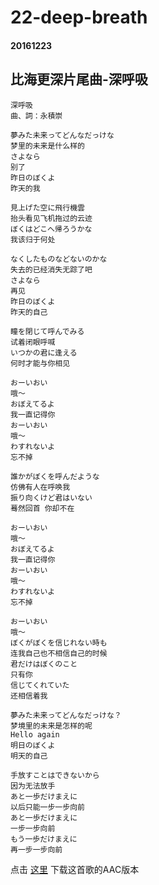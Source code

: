 22-deep-breath
==========
#### 20161223
## 比海更深片尾曲-深呼吸

    深呼吸
    曲、詞：永積崇
    
    夢みた未来ってどんなだっけな
    梦里的未来是什么样的
    さよなら
    别了
    昨日のぼくよ
    昨天的我
    
    見上げた空に飛行機雲
    抬头看见飞机拖过的云迹
    ぼくはどこへ帰ろうかな
    我该归于何处
    
    なくしたものなどないのかな
    失去的已经消失无踪了吧
    さよなら
    再见
    昨日のぼくよ
    昨天的自己
    
    瞳を閉じて呼んでみる
    试着闭眼呼喊
    いつかの君に逢える
    何时才能与你相见
    
    おーいおい
    哦～
    おぼえてるよ
    我一直记得你
    おーいおい
    哦～
    わすれないよ
    忘不掉
    
    誰かがぼくを呼んだような
    仿佛有人在呼唤我
    振り向くけど君はいない
    蓦然回首 你却不在
    
    おーいおい
    哦～
    おぼえてるよ
    我一直记得你
    おーいおい
    哦～
    わすれないよ
    忘不掉
    
    おーいおい
    哦～
    ぼくがぼくを信じれない時も
    连我自己也不相信自己的时候
    君だけはぼくのこと
    只有你
    信じてくれていた
    还相信着我
    
    夢みた未来ってどんなだっけな？
    梦境里的未来是怎样的呢
    Hello again
    明日のぼくよ
    明天的自己
    
    手放すことはできないから
    因为无法放手
    あと一歩だけまえに
    以后只能一步一步向前
    あと一歩だけまえに
    一步一步向前
    もう一歩だけまえに
    再一步一步向前

点击 [这里][1] 下载这首歌的AAC版本

[1]: https://pan.baidu.com/s/1pLCoF7X (比海更深片尾曲-深呼吸-AAC)
